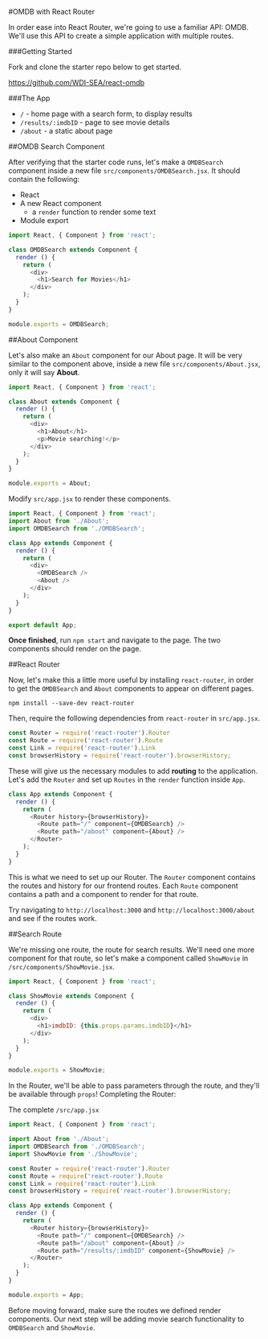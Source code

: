 #OMDB with React Router

In order ease into React Router, we're going to use a familiar API: OMDB. We'll
use this API to create a simple application with multiple routes.

###Getting Started

Fork and clone the starter repo below to get started.

https://github.com/WDI-SEA/react-omdb


###The App

* `/` - home page with a search form, to display results
* `/results/:imdbID` - page to see movie details
* `/about` - a static about page


##OMDB Search Component

After verifying that the starter code runs, let's make a `OMDBSearch` component
inside a new file `src/components/OMDBSearch.jsx`. It should contain the
following:

* React
* A new React component
  * a `render` function to render some text
* Module export

```js
import React, { Component } from 'react';

class OMDBSearch extends Component {
  render () {
    return (
      <div>
        <h1>Search for Movies</h1>
      </div>
    );
  }
}

module.exports = OMDBSearch;
```

##About Component

Let's also make an `About` component for our About page. It will be very
similar to the component above, inside a new file `src/components/About.jsx`,
only it will say **About**.

```js
import React, { Component } from 'react';

class About extends Component {
  render () {
    return (
      <div>
        <h1>About</h1>
        <p>Movie searching!</p>
      </div>
    );
  }
}

module.exports = About;
```

Modify `src/app.jsx` to render these components.

```js
import React, { Component } from 'react';
import About from './About';
import OMDBSearch from './OMDBSearch';

class App extends Component {
  render () {
    return (
      <div>
        <OMDBSearch />
        <About />
      </div>
    );
  }
}

export default App;
```

**Once finished**, run `npm start` and navigate to the page. The two components
should render on the page.

##React Router

Now, let's make this a little more useful by installing `react-router`, in
order to get the `OMDBSearch` and `About` components to appear on different
pages.

```
npm install --save-dev react-router
```

Then, require the following dependencies from `react-router` in `src/app.jsx`.

```js
const Router = require('react-router').Router
const Route = require('react-router').Route
const Link = require('react-router').Link
const browserHistory = require('react-router').browserHistory;
```

These will give us the necessary modules to add **routing** to the application.
Let's add the `Router` and set up `Routes` in the `render` function inside
`App`.

```js
class App extends Component {
  render () {
    return (
      <Router history={browserHistory}>
        <Route path="/" component={OMDBSearch} />
        <Route path="/about" component={About} />
      </Router>
    );
  }
}
```

This is what we need to set up our Router. The `Router` component contains the
routes and history for our frontend routes. Each `Route` component contains a
path and a component to render for that route.

Try navigating to `http://localhost:3000` and `http://localhost:3000/about` and
see if the routes work.

##Search Route

We're missing one route, the route for search results. We'll need one more
component for that route, so let's make a component called `ShowMovie` in
`/src/components/ShowMovie.jsx`.

```js
import React, { Component } from 'react';

class ShowMovie extends Component {
  render () {
    return (
      <div>
        <h1>imdbID: {this.props.params.imdbID}</h1>
      </div>
    );
  }
}

module.exports = ShowMovie;
```

In the Router, we'll be able to pass parameters through the route, and they'll
be available through `props`! Completing the Router:

The complete `/src/app.jsx`

```js
import React, { Component } from 'react';

import About from './About';
import OMDBSearch from './OMDBSearch';
import ShowMovie from './ShowMovie';

const Router = require('react-router').Router
const Route = require('react-router').Route
const Link = require('react-router').Link
const browserHistory = require('react-router').browserHistory;

class App extends Component {
  render () {
    return (
      <Router history={browserHistory}>
        <Route path="/" component={OMDBSearch} />
        <Route path="/about" component={About} />
        <Route path="/results/:imdbID" component={ShowMovie} />
      </Router>
    );
  }
}

module.exports = App;
```

Before moving forward, make sure the routes we defined render components. Our
next step will be adding movie search functionality to `OMDBSearch` and
`ShowMovie`.


